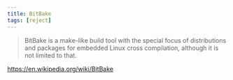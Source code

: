 ```yaml
---
title: BitBake
tags: [reject]
---
```


> BitBake is a make-like build tool with the special focus of distributions and
> packages for embedded Linux cross compilation, although it is not limited to
> that.

<https://en.wikipedia.org/wiki/BitBake>
